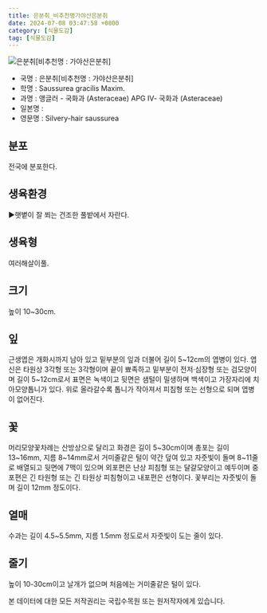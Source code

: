 ```yaml
---
title: 은분취_비추천명가야산은분취
date: 2024-07-08 03:47:58 +0800
category: [식물도감]
tag: [식물도감]
---
```




![은분취[비추천명 : 가야산은분취]](/fileUpload/plants/basic/Compositae/Saussurea/2820/2820_1_th2.JPG)
- 국명 : 은분취[비추천명 : 가야산은분취]
- 학명 : Saussurea gracilis Maxim.
- 과명 : 앵글러 - 국화과 (Asteraceae) APG Ⅳ- 국화과 (Asteraceae)
- 일본명 : 
- 영문명 : Silvery-hair saussurea


## 분포
전국에 분포한다.
## 생육환경
▶햇볕이 잘 쬐는 건조한 풀밭에서 자란다.
## 생육형
여러해살이풀.
## 크기
높이 10~30cm.
## 잎
근생엽은 개화시까지 남아 있고 밑부분의 잎과 더불어 길이 5~12cm의 엽병이 있다. 엽신은 타원상 3각형 또는 3각형이며 끝이 뾰족하고 밑부분이 전저·심장형 또는 검모양이며 길이 5~12cm로서 표면은 녹색이고 뒷면은 샘털이 밀생하며 백색이고 가장자리에 치아모양톱니가 있다. 위로 올라갈수록 톱니가 작아져서 피침형 또는 선형으로 되며 엽병이 없어진다.
## 꽃
머리모양꽃차례는 산방상으로 달리고 화경은 길이 5~30cm이며 총포는 길이 13~16mm, 지름 8~14mm로서 거미줄같은 털이 약간 덮여 있고 자줏빛이 돌며 8~11줄로 배열되고 뒷면에 7맥이 있으며 외포편은 난상 피침형 또는 달걀모양이고 예두이며 중포편은 긴 타원형 또는 긴 타원상 피침형이고 내포편은 선형이다. 꽃부리는 자줏빛이 돌며 길이 12mm 정도이다.
## 열매
수과는 길이 4.5~5.5mm, 지름 1.5mm 정도로서 자줏빛이 도는 줄이 있다.
## 줄기
높이 10-30cm이고 날개가 없으며 처음에는 거미줄같은 털이 있다. 






본 데이터에 대한 모든 저작권리는 국립수목원 또는 원저작자에게 있습니다.
